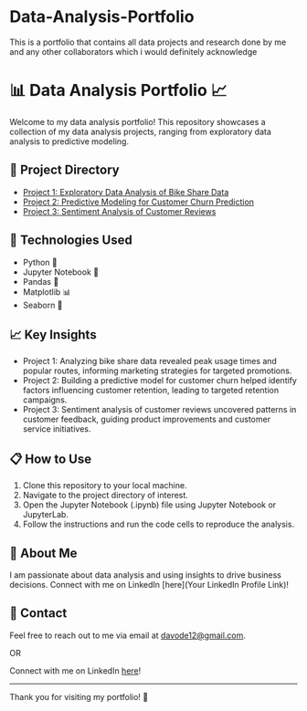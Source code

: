 # Data-Analysis-Portfolio
This is a portfolio that contains all data projects and research done by me and any other collaborators which i would definitely acknowledge

# 📊 Data Analysis Portfolio 📈

Welcome to my data analysis portfolio! This repository showcases a collection of my data analysis projects, ranging from exploratory data analysis to predictive modeling.

## 📁 Project Directory

- [Project 1: Exploratory Data Analysis of Bike Share Data](./project1)
- [Project 2: Predictive Modeling for Customer Churn Prediction](./project2)
- [Project 3: Sentiment Analysis of Customer Reviews](./project3)

## 🚀 Technologies Used

- Python 🐍
- Jupyter Notebook 📓
- Pandas 🐼
- Matplotlib 📊
- Seaborn 🌊

## 📈 Key Insights

- Project 1: Analyzing bike share data revealed peak usage times and popular routes, informing marketing strategies for targeted promotions.
- Project 2: Building a predictive model for customer churn helped identify factors influencing customer retention, leading to targeted retention campaigns.
- Project 3: Sentiment analysis of customer reviews uncovered patterns in customer feedback, guiding product improvements and customer service initiatives.

## 📋 How to Use

1. Clone this repository to your local machine.
2. Navigate to the project directory of interest.
3. Open the Jupyter Notebook (.ipynb) file using Jupyter Notebook or JupyterLab.
4. Follow the instructions and run the code cells to reproduce the analysis.

## 🌟 About Me

I am passionate about data analysis and using insights to drive business decisions. Connect with me on LinkedIn [here](Your LinkedIn Profile Link)!

## 📧 Contact

Feel free to reach out to me via email at davode12@gmail.com.

OR

Connect with me on LinkedIn [here](https://www.linkedin.com/in/david-alexander1)!


---

Thank you for visiting my portfolio! 🎉
